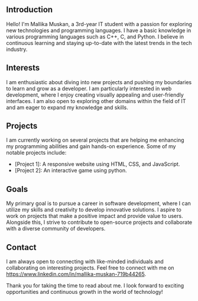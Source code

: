 ## Introduction
Hello! I'm Mallika Muskan, a 3rd-year IT student with a passion for exploring new technologies and programming languages. I have a basic knowledge in various programming languages such as C++, C, and Python. I believe in continuous learning and staying up-to-date with the latest trends in the tech industry.

## Interests
I am enthusiastic about diving into new projects and pushing my boundaries to learn and grow as a developer. I am particularly interested in web development, where I enjoy creating visually appealing and user-friendly interfaces. I am also open to exploring other domains within the field of IT and am eager to expand my knowledge and skills.

## Projects
I am currently working on several projects that are helping me enhancing my programming abilities and gain hands-on experience. Some of my notable projects include:
- [Project 1]: A responsive website using HTML, CSS, and JavaScript.
- [Project 2]: An interactive game using python.

## Goals
My primary goal is to pursue a career in software development, where I can utilize my skills and creativity to develop innovative solutions. I aspire to work on projects that make a positive impact and provide value to users. Alongside this, I strive to contribute to open-source projects and collaborate with a diverse community of developers.

## Contact
I am always open to connecting with like-minded individuals and collaborating on interesting projects. Feel free to connect with me on https://www.linkedin.com/in/mallika-muskan-719b44265.

Thank you for taking the time to read about me. I look forward to exciting opportunities and continuous growth in the world of technology!
